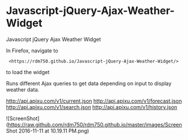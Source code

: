 # Javascript-jQuery-Ajax-Weather-Widget
Javascript jQuery Ajax Weather Widget

In Firefox, navigate to
```
 <https://rdm750.github.io/Javascript-jQuery-Ajax-Weather-Widget/>

```
to load the widget

Runs different Ajax queries to get data depending on input to display weather data. 

http://api.apixu.com/v1/current.json
http://api.apixu.com/v1/forecast.json
http://api.apixu.com/v1/search.json
http://api.apixu.com/v1/history.json

![ScreenShot](https://raw.github.com/rdm750/rdm750.github.io/master/images/Screen Shot 2016-11-11 at 10.19.11 PM.png)
